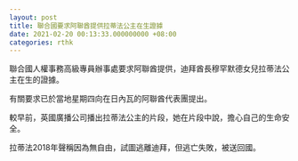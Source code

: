 ```yaml
---
layout: post
title: 聯合國要求阿聯酋提供拉蒂法公主在生證據
date: 2021-02-20 00:13:33.000000000 +08:00
categories: rthk
---
```


聯合國人權事務高級專員辦事處要求阿聯酋提供，迪拜酋長穆罕默德女兒拉蒂法公主在生的證據。

有關要求已於當地星期四向在日內瓦的阿聯酋代表團提出。

較早前，英國廣播公司播出拉蒂法公主的片段，她在片段中說，擔心自己的生命安全。

拉蒂法2018年聲稱因為無自由，試圖逃離迪拜，但逃亡失敗，被送回國。
